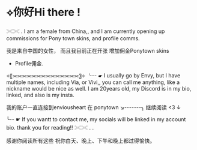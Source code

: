 # ⟡你好Hi there !
 
𓏵𓏵 . I am a female from China,, 
and I am currently opening 
up commissions for Pony town skins,
and profile comms. 

我是来自中国的女性，
而且我目前正在开张
增加佣金Ponytown skins 
+ Profile佣金.
  
⟡〖⫘⫘⫘⫘⫘⫘⫘⫘⫘⫘⫘⫘⫘⫘〗⟡
  ╰-- ☛ I usually go by Envy, but I 
have multiple names, including Via, 
or Vivi,, you can call me anything,
like a nickname would 
be nice as well. I am 20years old, 
my Discord is in my bio, linked, 
and also is my insta. 

  我的账户一直连接到enviousheart 在 ponytown                    ↘︎-------╮
继续阅读   <3           ↓
  
   ╰-- ☛ If you wantt to contact me, my 
socials will be linked in my account bio. 
thank you for reading!! 𓏵𓏵 . . 

感谢你阅读所有这些
祝你白天、晚上、下午和晚上都过得愉快。
